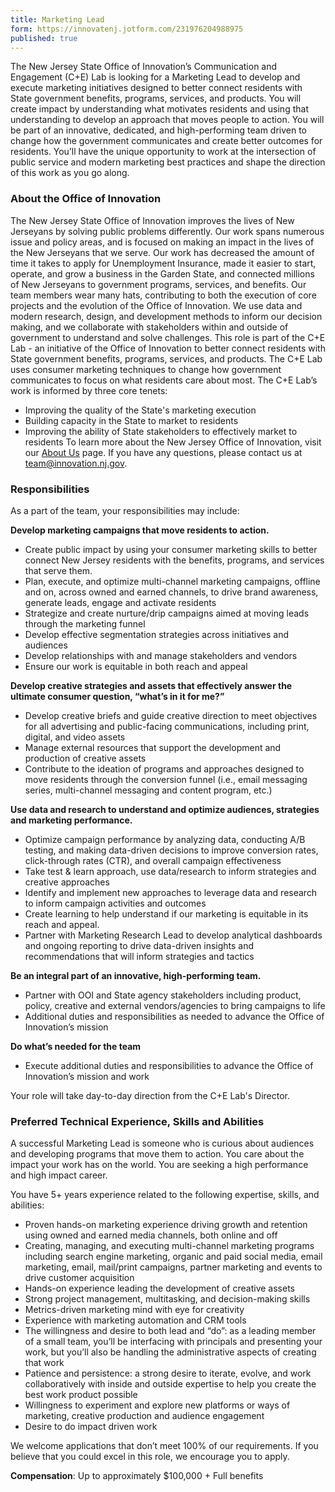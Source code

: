 ```yaml
---
title: Marketing Lead
form: https://innovatenj.jotform.com/231976204988975
published: true
---
```



The New Jersey State Office of Innovation’s Communication and Engagement (C+E) Lab is looking for a Marketing Lead to develop and execute marketing initiatives designed to better connect residents with State government benefits, programs, services, and products. You will create impact by understanding what motivates residents and using that understanding to develop an approach that moves people to action. 
You will be part of an innovative, dedicated, and high-performing team driven to change how the government communicates and create better outcomes for residents. You’ll have the unique opportunity to work at the intersection of public service and modern marketing best practices and shape the direction of this work as you go along. 
 

### About the Office of Innovation

The New Jersey State Office of Innovation improves the lives of New Jerseyans by solving public problems differently. Our work spans numerous issue and policy areas, and is focused on making an impact in the lives of the New Jerseyans that we serve. Our work has decreased the amount of time it takes to apply for Unemployment Insurance, made it easier to start, operate, and grow a business in the Garden State, and connected millions of New Jerseyans to government programs, services, and benefits.
Our team members wear many hats, contributing to both the execution of core projects and the evolution of the Office of Innovation. We use data and modern research, design, and development methods to inform our decision making, and we collaborate with stakeholders within and outside of government to understand and solve challenges. 
This role is part of the C+E Lab - an initiative of the Office of Innovation to better connect residents with State government benefits, programs, services, and products. The C+E Lab uses consumer marketing techniques to change how government communicates to focus on what residents care about most.
The C+E Lab’s work is informed by three core tenets:
- Improving the quality of the State's marketing execution
- Building capacity in the State to market to residents
- Improving the ability of State stakeholders to effectively market to residents
To learn more about the New Jersey Office of Innovation, visit our [About Us](https://innovation.nj.gov/about) page. If you have any questions, please contact us at [team@innovation.nj.gov](mailto:team@innovation.nj.gov).

### Responsibilities

As a part of the team, your responsibilities may include:

**Develop marketing campaigns that move residents to action.**
- Create public impact by using your consumer marketing skills to better connect New Jersey residents with the benefits, programs, and services that serve them.
- Plan, execute, and optimize multi-channel marketing campaigns, offline and on, across owned and earned channels, to drive brand awareness, generate leads, engage and activate residents
- Strategize and create nurture/drip campaigns aimed at moving leads through the marketing funnel
- Develop effective segmentation strategies across initiatives and audiences
- Develop relationships with and manage stakeholders and vendors
- Ensure our work is equitable in both reach and appeal

**Develop creative strategies and assets that effectively answer the ultimate consumer question, “what’s in it for me?”**
- Develop creative briefs and guide creative direction to meet objectives for all advertising and public-­facing communications, including print, digital, and video assets
- Manage external resources that support the development and production of creative assets
- Contribute to the ideation of programs and approaches designed to move residents through the conversion funnel (i.e., email messaging series, multi-channel messaging and content program, etc.)

**Use data and research to understand and optimize audiences, strategies and marketing performance.**
- Optimize campaign performance by analyzing data, conducting A/B testing, and making data-driven decisions to improve conversion rates, click-through rates (CTR), and overall campaign effectiveness
- Take test & learn approach, use data/research to inform strategies and creative approaches
- Identify and implement new approaches to leverage data and research to inform campaign activities and outcomes
- Create learning to help understand if our marketing is equitable in its reach and appeal.
- Partner with Marketing Research Lead to develop analytical dashboards and ongoing reporting to drive data-driven insights and recommendations that will inform strategies and tactics

**Be an integral part of an innovative, high-performing team.**
- Partner with OOI and State agency stakeholders including product, policy, creative and external vendors/agencies to bring campaigns to life
- Additional duties and responsibilities as needed to advance the Office of Innovation’s mission

**Do what’s needed for the team**
- Execute additional duties and responsibilities to advance the Office of Innovation’s mission and work

Your role will take day-to-day direction from the C+E Lab's Director. 

### Preferred Technical Experience, Skills and Abilities

A successful Marketing Lead is someone who is curious about audiences and developing programs that move them to action. You care about the impact your work has on the world. You are seeking a high performance and high impact career.

You have 5+ years experience related to the following expertise, skills, and abilities: 
- Proven hands-on marketing experience driving growth and retention using owned and earned media channels, both online and off
- Creating, managing, and executing multi-channel marketing programs including search engine marketing, organic and paid social media, email marketing, email, mail/print campaigns, partner marketing and events to drive customer acquisition
- Hands-on experience leading the development of creative assets
- Strong project management, multitasking, and decision-making skills
- Metrics-driven marketing mind with eye for creativity
- Experience with marketing automation and CRM tools
- The willingness and desire to both lead and “do”: as a leading member of a small team, you’ll be interfacing with principals and presenting your work, but you’ll also be handling the administrative aspects of creating that work
- Patience and persistence: a strong desire to iterate, evolve, and work collaboratively with inside and outside expertise to help you create the best work product possible
- Willingness to experiment and explore new platforms or ways of marketing, creative production and audience engagement
- Desire to do impact driven work 

We welcome applications that don’t meet 100% of our requirements. If you believe that you could excel in this role, we encourage you to apply.


**Compensation**:  Up to approximately $100,000 + Full benefits
 
